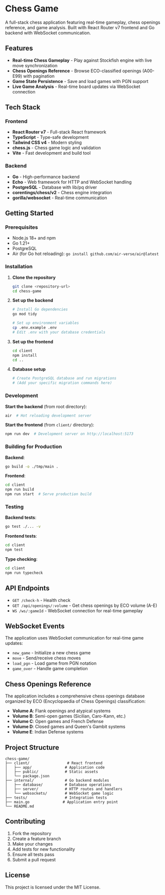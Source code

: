 # Chess Game

A full-stack chess application featuring real-time gameplay, chess openings reference, and game analysis. Built with React Router v7 frontend and Go backend with WebSocket communication.

## Features

- **Real-time Chess Gameplay** - Play against Stockfish engine with live move synchronization
- **Chess Openings Reference** - Browse ECO-classified openings (A00-E99) with pagination
- **Game State Persistence** - Save and load games with PGN support
- **Live Game Analysis** - Real-time board updates via WebSocket connection

## Tech Stack

### Frontend
- **React Router v7** - Full-stack React framework
- **TypeScript** - Type-safe development
- **Tailwind CSS v4** - Modern styling
- **chess.js** - Chess game logic and validation
- **Vite** - Fast development and build tool

### Backend
- **Go** - High-performance backend
- **Echo** - Web framework for HTTP and WebSocket handling
- **PostgreSQL** - Database with lib/pq driver
- **corentings/chess/v2** - Chess engine integration
- **gorilla/websocket** - Real-time communication

## Getting Started

### Prerequisites

- Node.js 18+ and npm
- Go 1.21+
- PostgreSQL
- Air (for Go hot reloading): `go install github.com/air-verse/air@latest`

### Installation

1. **Clone the repository**
   ```bash
   git clone <repository-url>
   cd chess-game
   ```

2. **Set up the backend**
   ```bash
   # Install Go dependencies
   go mod tidy
   
   # Set up environment variables
   cp .env.example .env
   # Edit .env with your database credentials
   ```

3. **Set up the frontend**
   ```bash
   cd client
   npm install
   cd ..
   ```

4. **Database setup**
   ```bash
   # Create PostgreSQL database and run migrations
   # (Add your specific migration commands here)
   ```

### Development

**Start the backend** (from root directory):
```bash
air  # Hot reloading development server
```

**Start the frontend** (from `client/` directory):
```bash
npm run dev  # Development server on http://localhost:5173
```

### Building for Production

**Backend**:
```bash
go build -o ./tmp/main .
```

**Frontend**:
```bash
cd client
npm run build
npm run start  # Serve production build
```

### Testing

**Backend tests**:
```bash
go test ./... -v
```

**Frontend tests**:
```bash
cd client
npm test
```

**Type checking**:
```bash
cd client
npm run typecheck
```

## API Endpoints

- `GET /check-h` - Health check
- `GET /api/openings/:volume` - Get chess openings by ECO volume (A-E)
- `WS /ws/:gameId` - WebSocket connection for real-time gameplay

## WebSocket Events

The application uses WebSocket communication for real-time game updates:

- `new_game` - Initialize a new chess game
- `move` - Send/receive chess moves
- `load_pgn` - Load game from PGN notation
- `game_over` - Handle game completion

## Chess Openings Reference

The application includes a comprehensive chess openings database organized by ECO (Encyclopaedia of Chess Openings) classification:

- **Volume A**: Flank openings and atypical systems
- **Volume B**: Semi-open games (Sicilian, Caro-Kann, etc.)
- **Volume C**: Open games and French Defense
- **Volume D**: Closed games and Queen's Gambit systems
- **Volume E**: Indian Defense systems

## Project Structure

```
chess-game/
├── client/                 # React frontend
│   ├── app/               # Application code
│   ├── public/            # Static assets
│   └── package.json
├── internal/              # Go backend modules
│   ├── database/          # Database operations
│   ├── server/            # HTTP routes and handlers
│   └── websockets/        # WebSocket game logic
├── tests/                 # Integration tests
├── main.go               # Application entry point
└── README.md
```

## Contributing

1. Fork the repository
2. Create a feature branch
3. Make your changes
4. Add tests for new functionality
5. Ensure all tests pass
6. Submit a pull request

## License

This project is licensed under the MIT License.